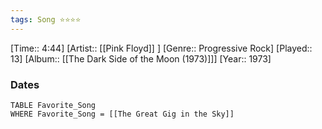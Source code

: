 ```yaml
---
tags: Song ⭐⭐⭐⭐ 
---
```

[Time:: 4:44]
[Artist:: [[Pink Floyd]] ]
[Genre:: Progressive Rock]
[Played:: 13]
[Album:: [[The Dark Side of the Moon (1973)]]]
[Year:: 1973]
### Dates
````dataview
TABLE Favorite_Song
WHERE Favorite_Song = [[The Great Gig in the Sky]]
````
